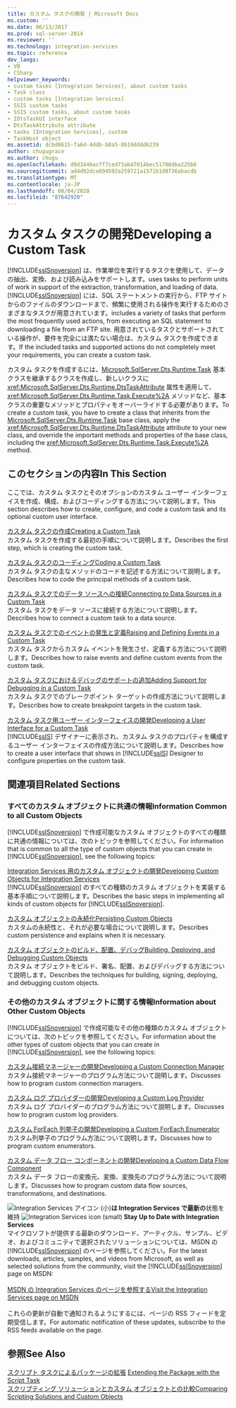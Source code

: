 ```yaml
---
title: カスタム タスクの開発 | Microsoft Docs
ms.custom: ''
ms.date: 06/13/2017
ms.prod: sql-server-2014
ms.reviewer: ''
ms.technology: integration-services
ms.topic: reference
dev_langs:
- VB
- CSharp
helpviewer_keywords:
- custom tasks [Integration Services], about custom tasks
- Task class
- custom tasks [Integration Services]
- SSIS custom tasks
- SSIS custom tasks, about custom tasks
- IDtsTaskUI interface
- DtsTaskAttribute attribute
- tasks [Integration Services], custom
- TaskHost object
ms.assetid: dcbd8615-fa6d-4ddb-b8a5-0b19dddd6239
author: chugugrace
ms.author: chugu
ms.openlocfilehash: d9d3446acff7ced73ab47014bec51708dba225b6
ms.sourcegitcommit: ad4d92dce894592a259721a1571b1d8736abacdb
ms.translationtype: MT
ms.contentlocale: ja-JP
ms.lasthandoff: 08/04/2020
ms.locfileid: "87642920"
---
```

# <a name="developing-a-custom-task"></a><span data-ttu-id="06405-102">カスタム タスクの開発</span><span class="sxs-lookup"><span data-stu-id="06405-102">Developing a Custom Task</span></span>
  [!INCLUDE[ssISnoversion](../../../includes/ssisnoversion-md.md)] <span data-ttu-id="06405-103">は、作業単位を実行するタスクを使用して、データの抽出、変換、および読み込みをサポートします。</span><span class="sxs-lookup"><span data-stu-id="06405-103">uses tasks to perform units of work in support of the extraction, transformation, and loading of data.</span></span> [!INCLUDE[ssISnoversion](../../../includes/ssisnoversion-md.md)] <span data-ttu-id="06405-104">には、SQL ステートメントの実行から、FTP サイトからのファイルのダウンロードまで、頻繁に使用される操作を実行するためのさまざまなタスクが用意されています。</span><span class="sxs-lookup"><span data-stu-id="06405-104">includes a variety of tasks that perform the most frequently used actions, from executing an SQL statement to downloading a file from an FTP site.</span></span> <span data-ttu-id="06405-105">用意されているタスクとサポートされている操作が、要件を完全には満たない場合は、カスタム タスクを作成できます。</span><span class="sxs-lookup"><span data-stu-id="06405-105">If the included tasks and supported actions do not completely meet your requirements, you can create a custom task.</span></span>  
  
 <span data-ttu-id="06405-106">カスタム タスクを作成するには、[Microsoft.SqlServer.Dts.Runtime.Task](/dotnet/api/microsoft.sqlserver.dts.runtime.task) 基本クラスを継承するクラスを作成し、新しいクラスに <xref:Microsoft.SqlServer.Dts.Runtime.DtsTaskAttribute> 属性を適用して、<xref:Microsoft.SqlServer.Dts.Runtime.Task.Execute%2A> メソッドなど、基本クラスの重要なメソッドとプロパティをオーバーライドする必要があります。</span><span class="sxs-lookup"><span data-stu-id="06405-106">To create a custom task, you have to create a class that inherits from the [Microsoft.SqlServer.Dts.Runtime.Task](/dotnet/api/microsoft.sqlserver.dts.runtime.task) base class, apply the <xref:Microsoft.SqlServer.Dts.Runtime.DtsTaskAttribute> attribute to your new class, and override the important methods and properties of the base class, including the <xref:Microsoft.SqlServer.Dts.Runtime.Task.Execute%2A> method.</span></span>  
  
## <a name="in-this-section"></a><span data-ttu-id="06405-107">このセクションの内容</span><span class="sxs-lookup"><span data-stu-id="06405-107">In This Section</span></span>  
 <span data-ttu-id="06405-108">ここでは、カスタム タスクとそのオプションのカスタム ユーザー インターフェイスを作成、構成、およびコーディングする方法について説明します。</span><span class="sxs-lookup"><span data-stu-id="06405-108">This section describes how to create, configure, and code a custom task and its optional custom user interface.</span></span>  
  
 [<span data-ttu-id="06405-109">カスタム タスクの作成</span><span class="sxs-lookup"><span data-stu-id="06405-109">Creating a Custom Task</span></span>](creating-a-custom-task.md)  
 <span data-ttu-id="06405-110">カスタム タスクを作成する最初の手順について説明します。</span><span class="sxs-lookup"><span data-stu-id="06405-110">Describes the first step, which is creating the custom task.</span></span>  
  
 [<span data-ttu-id="06405-111">カスタム タスクのコーディング</span><span class="sxs-lookup"><span data-stu-id="06405-111">Coding a Custom Task</span></span>](coding-a-custom-task.md)  
 <span data-ttu-id="06405-112">カスタム タスクの主なメソッドのコードを記述する方法について説明します。</span><span class="sxs-lookup"><span data-stu-id="06405-112">Describes how to code the principal methods of a custom task.</span></span>  
  
 [<span data-ttu-id="06405-113">カスタム タスクでのデータ ソースへの接続</span><span class="sxs-lookup"><span data-stu-id="06405-113">Connecting to Data Sources in a Custom Task</span></span>](connecting-to-data-sources-in-a-custom-task.md)  
 <span data-ttu-id="06405-114">カスタム タスクをデータ ソースに接続する方法について説明します。</span><span class="sxs-lookup"><span data-stu-id="06405-114">Describes how to connect a custom task to a data source.</span></span>  
  
 [<span data-ttu-id="06405-115">カスタム タスクでのイベントの発生と定義</span><span class="sxs-lookup"><span data-stu-id="06405-115">Raising and Defining Events in a Custom Task</span></span>](raising-and-defining-events-in-a-custom-task.md)  
 <span data-ttu-id="06405-116">カスタム タスクからカスタム イベントを発生させ、定義する方法について説明します。</span><span class="sxs-lookup"><span data-stu-id="06405-116">Describes how to raise events and define custom events from the custom task.</span></span>  
  
 [<span data-ttu-id="06405-117">カスタム タスクにおけるデバッグのサポートの追加</span><span class="sxs-lookup"><span data-stu-id="06405-117">Adding Support for Debugging in a Custom Task</span></span>](adding-support-for-debugging-in-a-custom-task.md)  
 <span data-ttu-id="06405-118">カスタム タスクでのブレークポイント ターゲットの作成方法について説明します。</span><span class="sxs-lookup"><span data-stu-id="06405-118">Describes how to create breakpoint targets in the custom task.</span></span>  
  
 [<span data-ttu-id="06405-119">カスタム タスク用ユーザー インターフェイスの開発</span><span class="sxs-lookup"><span data-stu-id="06405-119">Developing a User Interface for a Custom Task</span></span>](developing-a-user-interface-for-a-custom-task.md)  
 <span data-ttu-id="06405-120">[!INCLUDE[ssIS](../../../includes/ssis-md.md)] デザイナーに表示され、カスタム タスクのプロパティを構成するユーザー インターフェイスの作成方法について説明します。</span><span class="sxs-lookup"><span data-stu-id="06405-120">Describes how to create a user interface that shows in [!INCLUDE[ssIS](../../../includes/ssis-md.md)] Designer to configure properties on the custom task.</span></span>  
  
## <a name="related-sections"></a><span data-ttu-id="06405-121">関連項目</span><span class="sxs-lookup"><span data-stu-id="06405-121">Related Sections</span></span>  
  
### <a name="information-common-to-all-custom-objects"></a><span data-ttu-id="06405-122">すべてのカスタム オブジェクトに共通の情報</span><span class="sxs-lookup"><span data-stu-id="06405-122">Information Common to all Custom Objects</span></span>  
 <span data-ttu-id="06405-123">[!INCLUDE[ssISnoversion](../../../includes/ssisnoversion-md.md)] で作成可能なカスタム オブジェクトのすべての種類に共通の情報については、次のトピックを参照してください。</span><span class="sxs-lookup"><span data-stu-id="06405-123">For information that is common to all the type of custom objects that you can create in [!INCLUDE[ssISnoversion](../../../includes/ssisnoversion-md.md)], see the following topics:</span></span>  
  
 [<span data-ttu-id="06405-124">Integration Services 用のカスタム オブジェクトの開発</span><span class="sxs-lookup"><span data-stu-id="06405-124">Developing Custom Objects for Integration Services</span></span>](../developing-custom-objects-for-integration-services.md)  
 <span data-ttu-id="06405-125">[!INCLUDE[ssISnoversion](../../../includes/ssisnoversion-md.md)] のすべての種類のカスタム オブジェクトを実装する基本手順について説明します。</span><span class="sxs-lookup"><span data-stu-id="06405-125">Describes the basic steps in implementing all kinds of custom objects for [!INCLUDE[ssISnoversion](../../../includes/ssisnoversion-md.md)].</span></span>  
  
 [<span data-ttu-id="06405-126">カスタム オブジェクトの永続化</span><span class="sxs-lookup"><span data-stu-id="06405-126">Persisting Custom Objects</span></span>](../persisting-custom-objects.md)  
 <span data-ttu-id="06405-127">カスタムの永続性と、それが必要な場合について説明します。</span><span class="sxs-lookup"><span data-stu-id="06405-127">Describes custom persistence and explains when it is necessary.</span></span>  
  
 [<span data-ttu-id="06405-128">カスタム オブジェクトのビルド、配置、デバッグ</span><span class="sxs-lookup"><span data-stu-id="06405-128">Building, Deploying, and Debugging Custom Objects</span></span>](../building-deploying-and-debugging-custom-objects.md)  
 <span data-ttu-id="06405-129">カスタム オブジェクトをビルド、署名、配置、およびデバッグする方法について説明します。</span><span class="sxs-lookup"><span data-stu-id="06405-129">Describes the techniques for building, signing, deploying, and debugging custom objects.</span></span>  
  
### <a name="information-about-other-custom-objects"></a><span data-ttu-id="06405-130">その他のカスタム オブジェクトに関する情報</span><span class="sxs-lookup"><span data-stu-id="06405-130">Information about Other Custom Objects</span></span>  
 <span data-ttu-id="06405-131">[!INCLUDE[ssISnoversion](../../../includes/ssisnoversion-md.md)] で作成可能なその他の種類のカスタム オブジェクトについては、次のトピックを参照してください。</span><span class="sxs-lookup"><span data-stu-id="06405-131">For information about the other types of custom objects that you can create in [!INCLUDE[ssISnoversion](../../../includes/ssisnoversion-md.md)], see the following topics:</span></span>  
  
 [<span data-ttu-id="06405-132">カスタム接続マネージャーの開発</span><span class="sxs-lookup"><span data-stu-id="06405-132">Developing a Custom Connection Manager</span></span>](../connection-manager/developing-a-custom-connection-manager.md)  
 <span data-ttu-id="06405-133">カスタム接続マネージャーのプログラム方法について説明します。</span><span class="sxs-lookup"><span data-stu-id="06405-133">Discusses how to program custom connection managers.</span></span>  
  
 [<span data-ttu-id="06405-134">カスタム ログ プロバイダーの開発</span><span class="sxs-lookup"><span data-stu-id="06405-134">Developing a Custom Log Provider</span></span>](../log-provider/developing-a-custom-log-provider.md)  
 <span data-ttu-id="06405-135">カスタム ログ プロバイダーのプログラム方法について説明します。</span><span class="sxs-lookup"><span data-stu-id="06405-135">Discusses how to program custom log providers.</span></span>  
  
 [<span data-ttu-id="06405-136">カスタム ForEach 列挙子の開発</span><span class="sxs-lookup"><span data-stu-id="06405-136">Developing a Custom ForEach Enumerator</span></span>](../foreach-enumerator/developing-a-custom-foreach-enumerator.md)  
 <span data-ttu-id="06405-137">カスタム列挙子のプログラム方法について説明します。</span><span class="sxs-lookup"><span data-stu-id="06405-137">Discusses how to program custom enumerators.</span></span>  
  
 [<span data-ttu-id="06405-138">カスタム データ フロー コンポーネントの開発</span><span class="sxs-lookup"><span data-stu-id="06405-138">Developing a Custom Data Flow Component</span></span>](../data-flow/developing-a-custom-data-flow-component.md)  
 <span data-ttu-id="06405-139">カスタム データ フローの変換元、変換、変換先のプログラム方法について説明します。</span><span class="sxs-lookup"><span data-stu-id="06405-139">Discusses how to program custom data flow sources, transformations, and destinations.</span></span>  
  
<span data-ttu-id="06405-140">![Integration Services アイコン (小)](../../media/dts-16.gif "Integration Services のアイコン (小)")**は Integration Services で最新の**状態を維持  </span><span class="sxs-lookup"><span data-stu-id="06405-140">![Integration Services icon (small)](../../media/dts-16.gif "Integration Services icon (small)")  **Stay Up to Date with Integration Services**</span></span><br /> <span data-ttu-id="06405-141">マイクロソフトが提供する最新のダウンロード、アーティクル、サンプル、ビデオ、およびコミュニティで選択されたソリューションについては、MSDN の [!INCLUDE[ssISnoversion](../../../includes/ssisnoversion-md.md)] のページを参照してください。</span><span class="sxs-lookup"><span data-stu-id="06405-141">For the latest downloads, articles, samples, and videos from Microsoft, as well as selected solutions from the community, visit the [!INCLUDE[ssISnoversion](../../../includes/ssisnoversion-md.md)] page on MSDN:</span></span><br /><br /> [<span data-ttu-id="06405-142">MSDN の Integration Services のページを参照する</span><span class="sxs-lookup"><span data-stu-id="06405-142">Visit the Integration Services page on MSDN</span></span>](https://go.microsoft.com/fwlink/?LinkId=136655)<br /><br /> <span data-ttu-id="06405-143">これらの更新が自動で通知されるようにするには、ページの RSS フィードを定期受信します。</span><span class="sxs-lookup"><span data-stu-id="06405-143">For automatic notification of these updates, subscribe to the RSS feeds available on the page.</span></span>  
  
## <a name="see-also"></a><span data-ttu-id="06405-144">参照</span><span class="sxs-lookup"><span data-stu-id="06405-144">See Also</span></span>  
 <span data-ttu-id="06405-145">[スクリプト タスクによるパッケージの拡張](../../extending-packages-scripting/task/extending-the-package-with-the-script-task.md) </span><span class="sxs-lookup"><span data-stu-id="06405-145">[Extending the Package with the Script Task](../../extending-packages-scripting/task/extending-the-package-with-the-script-task.md) </span></span>  
 [<span data-ttu-id="06405-146">スクリプティング ソリューションとカスタム オブジェクトとの比較</span><span class="sxs-lookup"><span data-stu-id="06405-146">Comparing Scripting Solutions and Custom Objects</span></span>](../../extending-packages-scripting/comparing-scripting-solutions-and-custom-objects.md)  
  
  
